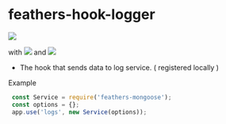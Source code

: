# feathers-hook-logger
<img src="https://img.shields.io/github/tag/oizpans/feathers-hook-logger.svg" />

with
<img src="https://img.shields.io/npm/v/jest.svg?label=jest" /> and
<img src="https://img.shields.io/npm/v/eslint.svg?label=eslint" />

- The hook that sends data to log service. ( registered locally )

Example
```js
 const Service = require('feathers-mongoose');
 const options = {};
 app.use('logs', new Service(options));
```
